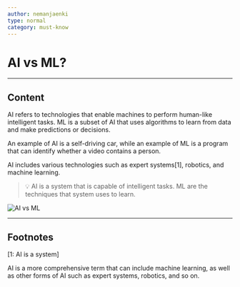 ```yaml
---
author: nemanjaenki
type: normal
category: must-know
---
```


# AI vs ML?

---
## Content

AI refers to technologies that enable machines to perform human-like intelligent tasks. ML is a subset of AI that uses algorithms to learn from data and make predictions or decisions.

An example of AI is a self-driving car, while an example of ML is a program that can identify whether a video contains a person.

AI includes various technologies such as expert systems[1], robotics, and machine learning.

> 💡 AI is a system that is capable of intelligent tasks. ML are the techniques that system uses to learn.

![AI vs ML](https://img.enkipro.com/886d64f9c909883e99b4135aa3a7eb7d.png)

---
## Footnotes

[1: AI is a system]

AI is a more comprehensive term that can include machine learning, as well as other forms of AI such as expert systems, robotics, and so on.